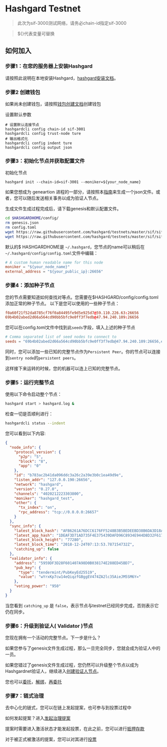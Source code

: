 # Hashgard Testnet
> 此次为sif-3000测试网络，请务必chain-id指定sif-3000

> ${}代表变量可替换

## 如何加入

### 步骤1：在您的服务器上安装Hashgard
请按照此说明在本地安装Hashgard，[hashgard安装文档](hashgard安装文档.md)。

### 步骤2 创建钱包

如果尚未创建钱包，请按照[钱包创建文档](https://github.com/hashgard/hashgard/blob/master/docs/zh/hashgardcli/keys/add.md)创建钱包

设置默认参数

```
# 设置默认连接节点
hashgardcli config chain-id sif-3001
hashgardcli config trust-node ture
# 输出格式化
hashgardcli config indent ture
hashgardcli config output json
```

### 步骤3：初始化节点并获取配置文件

初始化节点

`hashgard init --chain-id=sif-3001 --moniker=${your_node_name}`

如果您想成为 geneartion 进程的一部分，请按照本[指南](参与genesis.md)来生成一个json文件。或者，您可以随后发送相关事务以成为验证人节点。

生成文件生成过程完成后，请下载genesis和默认配置文件。
```bash
cd $HASHGARDHOME/config/
rm genesis.json
rm config.toml
wget https://raw.githubusercontent.com/hashgard/testnets/master/sif/sif-3001/config/config.toml
wget https://raw.githubusercontent.com/hashgard/testnets/master/sif/sif-3001/config/genesis.json
```

默认的$ HASHGARDHOME是  `~/.hashgard`，您节点的name可以稍后在`~/.hashgard/config/config.toml`文件中编辑：

```toml
# A custom human readable name for this node
moniker = "${your_node_name}"
external_address = "${your_public_ip}:26656"
```

### 步骤4：添加种子节点
您的节点需要知道如何查找对等点。您需要在$HASHGARD/config/config.toml添加正常的种子节点。
以下是您可以使用的一些种子节点：

```toml
f0a60f21f52da8785cf76f0a84495fe9d5e925d7@59.110.226.63:26656
69b4b02abed2d66a564cd90bb5bfc9e0ff3f7edb@47.94.240.109:26656
```
您可以在config.toml文件中找到此```seeds```字段，填入上述的种子节点
```toml
# Comma separated list of seed nodes to connect to
seeds = "69b4b02abed2d66a564cd90bb5bfc9e0ff3f7edb@47.94.240.109:26656,ec04df2a4c276eae4ca5071f734c337fba763033@106.12.132.153:26656,f0a60f21f52da8785cf76f0a84495fe9d5e925d7@59.110.226.63:26656"
```
同时，您可以添加一些已知的完整节点作为```Persistent Peer```。你的节点可以连接到```sentry node```的```persistent peers```。

这样接下来运转的时候，您的机器可以连上已知的完整节点。

### 步骤5：运行完整节点

使用以下命令启动整个节点：

```bash
hashgard start > hashgard.log &
```

检查一切是否顺利进行：

```bash
hashgardcli status --indent
```


您可以看到以下内容:
```json
{
  "node_info": {
    "protocol_version": {
      "p2p": "5",
      "block": "8",
      "app": "0"
    },
    "id": "b783ac2b41da096ddc3a26c2a39e3b0c1ea49d9e",
    "listen_addr": "127.0.0.190:26656",
    "network": "hashgard",
    "version": "0.27.0",
    "channels": "4020212223303800",
    "moniker": "hashgard_test",
    "other": {
      "tx_index": "on",
      "rpc_address": "tcp://0.0.0.0:26657"
    }
  },
  "sync_info": {
    "latest_block_hash": "AFB6261A76DCC6176FF5248B3B5BEDEEBD38B6DA3D18AD21ADD4054AEDEED016",
    "latest_app_hash": "1DEAF3D71AD735F4E375439DAFD96C8934E944D8D32F6179F55C5470E219D132",
    "latest_block_height": "77280",
    "latest_block_time": "2018-12-24T07:13:53.787154732Z",
    "catching_up": false
  },
  "validator_info": {
    "address": "5959DF3D28F601407A98D0B038174E288ED45BD7",
    "pub_key": {
      "type": "tendermint/PubKeyEd25519",
      "value": "wYrxKp7cw14eQiqzfGBggEV474ZA2lc35AieJM5SM6Y="
    },
    "voting_power": "950"
  }
}
```


当您看到 `catching_up` 是 `false`，表示节点与testnet已经同步完成，否则表示它仍在同步。

### 步骤6：升级到验证人( Validator )节点

您现在拥有一个活动的完整节点。下一步是什么？

如果您参与了genesis文件生成过程，那么一旦完全同步，您就会成为验证人中的一员。

如果您错过了genesis文件生成过程，您仍然可以升级整个节点以成为Hashgardnet验证人，继续进入[创建验证人节点](创建验证人节点.md)。

您也可以[委托](委托代币.md)，[解绑](解绑委托.md)，[再委托](重新委托.md)

### 步骤7：链式治理

去中心化的链式，您可以在链上发起提案，也可参与到投票过程中

如何发起提案？进入[发起治理提案](提交在线治理.md)

提案时需要进入激活状态才能发起投票，在此之前，您可以进行[抵押存款](抵押存款.md)

对于被正式被激活的提案，您可以对其进行[投票](提案投票.md)
